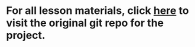 # For all lesson materials, click [here](https://github.com/hunter-teacher-cert/reg_assignments-SAYbaw/tree/main/FinalProjectSabaughSpring22) to visit the original git repo for the project.
